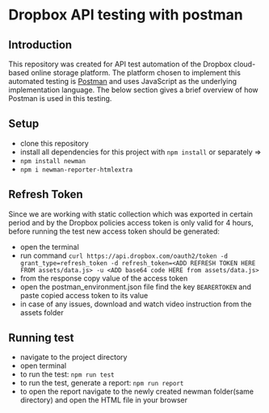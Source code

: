 # Dropbox API testing with postman 

## Introduction 

This repository was created for API test automation of the Dropbox cloud-based online storage platform.
The platform chosen to implement this automated testing is [Postman](https://www.postman.com/) and uses JavaScript as the underlying implementation language. The below section gives a brief overview of how Postman is used in this testing.

## Setup

- clone this repository
- install all dependencies for this project with `npm install` or separately => 
- `npm install newman`
- `npm i newman-reporter-htmlextra`

## Refresh Token

Since we are working with static collection which was exported in certain period and by the Dropbox policies access token is only valid for 4 hours, before running the test new access token should be generated:

- open the terminal
- run command `curl https://api.dropbox.com/oauth2/token -d grant_type=refresh_token -d refresh_token=<ADD REFRESH TOKEN HERE FROM assets/data.js> -u <ADD base64 code HERE from assets/data.js>`
- from the response copy value of the access token
- open the postman_environment.json file find the key `BEARERTOKEN` and paste copied access token to its value
- in case of any issues, download and watch video instruction from the assets folder

## Running test

- navigate to the project directory 
- open terminal
- to run the test: `npm run test`
- to run the test, generate a report: `npm run report` 
- to open the report navigate to the newly created newman folder(same directory) and open the HTML file in your browser